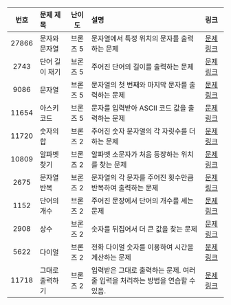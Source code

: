 | 번호  | 문제 제목                  | 난이도    | 설명 | 링크                            |
|:-----:|:---------------------------|:---------:|:--------------------------------|:-----------------------------|
| 27866 | 문자와 문자열              | 브론즈 5  |문자열에서 특정 위치의 문자를 출력하는 문제| [문제 링크](https://www.acmicpc.net/problem/27866) |
| 2743  | 단어 길이 재기             | 브론즈 5  |주어진 단어의 길이를 출력하는 문제| [문제 링크](https://www.acmicpc.net/problem/2743) |
| 9086  | 문자열                     | 브론즈 5  |문자열의 첫 번째와 마지막 문자를 출력하는 문제| [문제 링크](https://www.acmicpc.net/problem/9086) |
| 11654 | 아스키 코드                | 브론즈 5  |문자를 입력받아 ASCII 코드 값을 출력하는 문제| [문제 링크](https://www.acmicpc.net/problem/11654) |
| 11720 | 숫자의 합                  | 브론즈 2  |주어진 숫자 문자열의 각 자릿수를 더하는 문제| [문제 링크](https://www.acmicpc.net/problem/11720) |
| 10809 | 알파벳 찾기                | 브론즈 2  |알파벳 소문자가 처음 등장하는 위치를 찾는 문제| [문제 링크](https://www.acmicpc.net/problem/10809) |
| 2675  | 문자열 반복                | 브론즈 2  |문자열의 각 문자를 주어진 횟수만큼 반복하여 출력하는 문제| [문제 링크](https://www.acmicpc.net/problem/2675) |
| 1152  | 단어의 개수                | 브론즈 2  |주어진 문장에서 단어의 개수를 세는 문제| [문제 링크](https://www.acmicpc.net/problem/1152) |
| 2908  | 상수                       | 브론즈 2  |숫자를 뒤집어서 더 큰 값을 찾는 문제| [문제 링크](https://www.acmicpc.net/problem/2908) |
| 5622  | 다이얼                     | 브론즈 2  |전화 다이얼 숫자를 이용하여 시간을 계산하는 문제| [문제 링크](https://www.acmicpc.net/problem/5622) |
| 11718 | 그대로 출력하기            | 브론즈 2  |입력받은 그대로 출력하는 문제. 여러 줄 입력을 처리하는 방법을 연습할 수 있음.| [문제 링크](https://www.acmicpc.net/problem/11718) |
